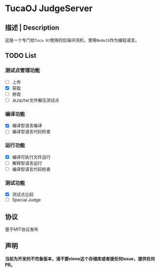 # TucaOJ JudgeServer

## 描述 | Description

这是一个专门给`Tuca OJ`使用的后端评测机，使用`NodeJS`作为编程语言。

## TODO List

### 测试点管理功能

- [ ] 上传
- [x] 获取
- [ ] 修改
- [ ] 从zip/tar文件解压测试点

### 编译功能

- [x] 编译型语言编译
- [ ] 编译型语言代码检查

### 运行功能

- [x] 编译可执行文件运行
- [ ] 解释型语言运行
- [ ] 编译型语言代码检查

### 测试功能

- [x] 测试点比较
- [ ] Special Judge

## 协议

基于MIT协议发布

## 声明

**当前为开发的不完备版本，请不要clone这个存储库或者提任何issue，提供任何PR。**